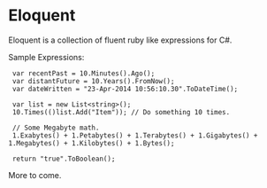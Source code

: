 Eloquent
========

Eloquent is a collection of fluent ruby like expressions for C#.  

Sample Expressions:
```
 var recentPast = 10.Minutes().Ago();
 var distantFuture = 10.Years().FromNow();
 var dateWritten = "23-Apr-2014 10:56:10.30".ToDateTime();
 
 var list = new List<string>();
 10.Times(()list.Add("Item")); // Do something 10 times.
 
 // Some Megabyte math.
 1.Exabytes() + 1.Petabytes() + 1.Terabytes() + 1.Gigabytes() + 1.Megabytes() + 1.Kilobytes() + 1.Bytes();
 
 return "true".ToBoolean();
```

More to come.
